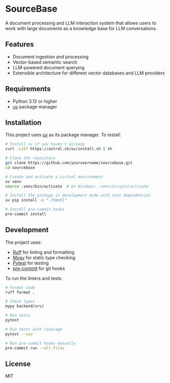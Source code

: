 # SourceBase

A document processing and LLM interaction system that allows users to work with large documents as a knowledge base for LLM conversations.

## Features

- Document ingestion and processing
- Vector-based semantic search
- LLM-powered document querying
- Extensible architecture for different vector databases and LLM providers

## Requirements

- Python 3.12 or higher
- [uv](https://github.com/astral-sh/uv) package manager

## Installation

This project uses [uv](https://github.com/astral-sh/uv) as its package manager. To install:

```bash
# Install uv if you haven't already
curl -LsSf https://astral.sh/uv/install.sh | sh

# Clone the repository
git clone https://github.com/yourusername/sourcebase.git
cd sourcebase

# Create and activate a virtual environment
uv venv
source .venv/bin/activate  # On Windows: .venv\Scripts\activate

# Install the package in development mode with test dependencies
uv pip install -e ".[test]"

# Install pre-commit hooks
pre-commit install
```

## Development

The project uses:
- [Ruff](https://github.com/astral-sh/ruff) for linting and formatting
- [Mypy](https://mypy-lang.org/) for static type checking
- [Pytest](https://docs.pytest.org/) for testing
- [pre-commit](https://pre-commit.com/) for git hooks

To run the linters and tests:

```bash
# Format code
ruff format .

# Check types
mypy backend/src/

# Run tests
pytest

# Run tests with coverage
pytest --cov

# Run pre-commit hooks manually
pre-commit run --all-files
```

## License

MIT 